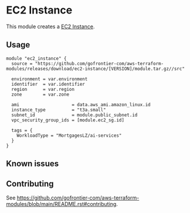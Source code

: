 # EC2 Instance

This module creates a [EC2 Instance](https://registry.terraform.io/providers/hashicorp/aws/latest/docs/resources/instance).

## Usage

```hcl
module "ec2_instance" {
  source = "https://github.com/gofrontier-com/aws-terraform-modules/releases/download/ec2-instance/[VERSION]/module.tar.gz//src"

  environment = var.environment
  identifier  = var.identifier
  region      = var.region
  zone        = var.zone

  ami                    = data.aws_ami.amazon_linux.id
  instance_type          = "t3a.small"
  subnet_id              = module.public_subnet.id
  vpc_security_group_ids = [module.ec2_sg.id]

  tags = {
    WorkloadType = "MortgagesLZ/ai-services"
  }
}
```

## Known issues

## Contributing

See <https://github.com/gofrontier-com/aws-terraform-modules/blob/main/README.rst#contributing>.
